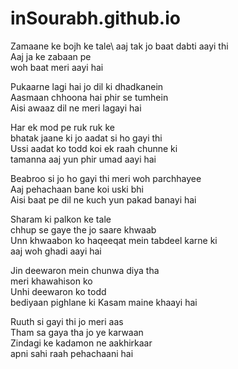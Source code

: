 # inSourabh.github.io
Zamaane ke bojh ke tale\ 
aaj tak jo baat dabti aayi thi\
Aaj ja ke zabaan pe\
woh baat meri aayi hai

Pukaarne lagi hai jo dil ki dhadkanein\
Aasmaan chhoona hai phir se tumhein\
Aisi awaaz dil ne meri lagayi hai

Har ek mod pe ruk ruk ke\
bhatak jaane ki jo aadat si ho gayi thi\
Ussi aadat ko todd koi ek raah chunne ki\
tamanna aaj yun phir umad aayi hai

Beabroo si jo ho gayi thi meri woh parchhayee\
Aaj pehachaan bane koi uski bhi\
Aisi baat pe dil ne kuch yun pakad banayi hai

Sharam ki palkon ke tale\
chhup se gaye the jo saare khwaab\
Unn khwaabon ko haqeeqat mein tabdeel karne ki\
aaj woh ghadi aayi hai

Jin deewaron mein chunwa diya tha\
meri khawahison ko\
Unhi deewaron ko todd\
bediyaan pighlane ki Kasam maine khaayi hai

Ruuth si gayi thi jo meri aas\
Tham sa gaya tha jo ye karwaan\
Zindagi ke kadamon ne aakhirkaar\
apni sahi raah pehachaani hai
